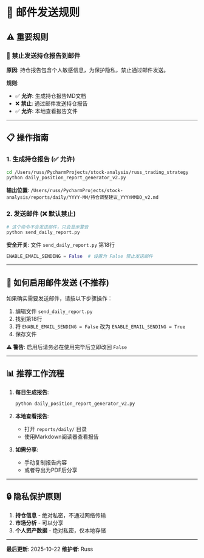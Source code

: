 # 📧 邮件发送规则

## ⚠️ 重要规则

### 🚫 禁止发送持仓报告到邮件

**原因**: 持仓报告包含个人敏感信息，为保护隐私，禁止通过邮件发送。

**规则**:
- ✅ **允许**: 生成持仓报告MD文档
- ❌ **禁止**: 通过邮件发送持仓报告
- ✅ **允许**: 本地查看报告文件

---

## 📋 操作指南

### 1. 生成持仓报告 (✅ 允许)

```bash
cd /Users/russ/PycharmProjects/stock-analysis/russ_trading_strategy
python daily_position_report_generator_v2.py
```

**输出位置**: `/Users/russ/PycharmProjects/stock-analysis/reports/daily/YYYY-MM/持仓调整建议_YYYYMMDD_v2.md`

### 2. 发送邮件 (❌ 默认禁止)

```bash
# 这个命令不会发送邮件，只会显示警告
python send_daily_report.py
```

**安全开关**: 文件 `send_daily_report.py` 第18行
```python
ENABLE_EMAIL_SENDING = False  # 设置为 False 禁止发送邮件
```

---

## 🔧 如何启用邮件发送 (不推荐)

如果确实需要发送邮件，请按以下步骤操作：

1. 编辑文件 `send_daily_report.py`
2. 找到第18行
3. 将 `ENABLE_EMAIL_SENDING = False` 改为 `ENABLE_EMAIL_SENDING = True`
4. 保存文件

**⚠️ 警告**: 启用后请务必在使用完毕后立即改回 `False`

---

## 📊 推荐工作流程

1. **每日生成报告**:
   ```bash
   python daily_position_report_generator_v2.py
   ```

2. **本地查看报告**:
   - 打开 `reports/daily/` 目录
   - 使用Markdown阅读器查看报告

3. **如需分享**:
   - 手动复制报告内容
   - 或者导出为PDF后分享

---

## 🔒 隐私保护原则

1. **持仓信息** - 绝对私密，不通过网络传输
2. **市场分析** - 可以分享
3. **个人资产数据** - 绝对私密，仅本地存储

---

**最后更新**: 2025-10-22
**维护者**: Russ
